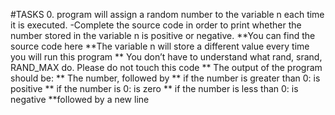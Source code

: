 #TASKS
0. program will assign a random number to the variable n each time it is executed. 
    -Complete the source code in order to print whether the number stored in the variable n is positive or negative.
    **You can find the source code here
    **The variable n will store a different value every time you will run this program
   ** You don’t have to understand what rand, srand, RAND_MAX do. Please do not touch this code
   ** The output of the program should be:
   ** The number, followed by
   ** if the number is greater than 0: is positive
   ** if the number is 0: is zero
   ** if the number is less than 0: is negative
    **followed by a new line


